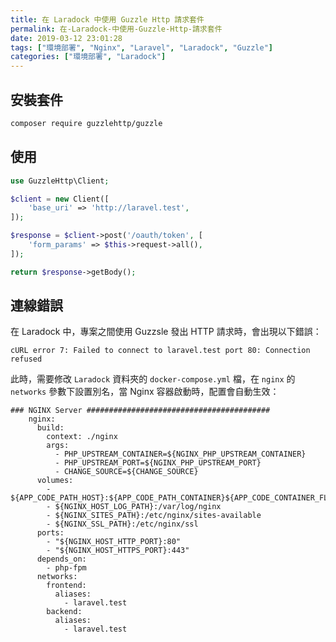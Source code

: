 ```yaml
---
title: 在 Laradock 中使用 Guzzle Http 請求套件
permalink: 在-Laradock-中使用-Guzzle-Http-請求套件
date: 2019-03-12 23:01:28
tags: ["環境部署", "Nginx", "Laravel", "Laradock", "Guzzle"]
categories: ["環境部署", "Laradock"]
---
```


## 安裝套件

```BASH
composer require guzzlehttp/guzzle
```

## 使用

```PHP
use GuzzleHttp\Client;

$client = new Client([
    'base_uri' => 'http://laravel.test',
]);

$response = $client->post('/oauth/token', [
    'form_params' => $this->request->all(),
]);

return $response->getBody();
```

## 連線錯誤

在 Laradock 中，專案之間使用 Guzzsle 發出 HTTP 請求時，會出現以下錯誤：

```TEXT
cURL error 7: Failed to connect to laravel.test port 80: Connection refused
```

此時，需要修改 `Laradock` 資料夾的 `docker-compose.yml` 檔，在 `nginx` 的 `networks` 參數下設置別名，當 Nginx 容器啟動時，配置會自動生效：

```YML
### NGINX Server #########################################
    nginx:
      build:
        context: ./nginx
        args:
          - PHP_UPSTREAM_CONTAINER=${NGINX_PHP_UPSTREAM_CONTAINER}
          - PHP_UPSTREAM_PORT=${NGINX_PHP_UPSTREAM_PORT}
          - CHANGE_SOURCE=${CHANGE_SOURCE}
      volumes:
        - ${APP_CODE_PATH_HOST}:${APP_CODE_PATH_CONTAINER}${APP_CODE_CONTAINER_FLAG}
        - ${NGINX_HOST_LOG_PATH}:/var/log/nginx
        - ${NGINX_SITES_PATH}:/etc/nginx/sites-available
        - ${NGINX_SSL_PATH}:/etc/nginx/ssl
      ports:
        - "${NGINX_HOST_HTTP_PORT}:80"
        - "${NGINX_HOST_HTTPS_PORT}:443"
      depends_on:
        - php-fpm
      networks:
        frontend:
          aliases:
            - laravel.test
        backend:
          aliases:
            - laravel.test
```
